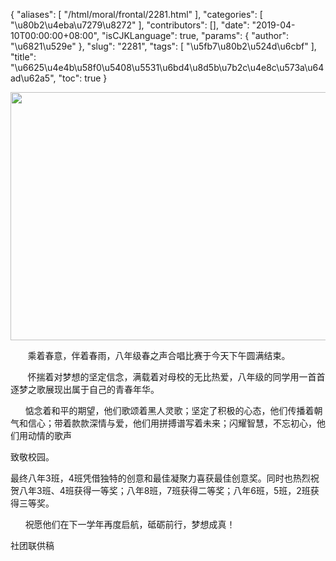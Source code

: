 {
    "aliases": [
        "/html/moral/frontal/2281.html"
    ],
    "categories": [
        "\u80b2\u4eba\u7279\u8272"
    ],
    "contributors": [],
    "date": "2019-04-10T00:00:00+08:00",
    "isCJKLanguage": true,
    "params": {
        "author": "\u6821\u529e"
    },
    "slug": "2281",
    "tags": [
        "\u5fb7\u80b2\u524d\u6cbf"
    ],
    "title": "\u6625\u4e4b\u58f0\u5408\u5531\u6bd4\u8d5b\u7b2c\u4e8c\u573a\u64ad\u62a5",
    "toc": true
}


<img
    src="https://cdn.tfls.online/mirror/full/9c07c13c2f7709e59ef42bfd25500ba9a875360b.jpg"
    style="display:block;margin-left:auto;margin-right:auto;"
    decoding="async"
    fetchpriority="auto"
    loading="lazy"
    height="397"
    width="600"
/>







       乘着春意，伴着春雨，八年级春之声合唱比赛于今天下午圆满结束。




       怀揣着对梦想的坚定信念，满载着对母校的无比热爱，八年级的同学用一首首逐梦之歌展现出属于自己的青春年华。




      惦念着和平的期望，他们歌颂着黑人灵歌；坚定了积极的心态，他们传播着朝气和信心；带着款款深情与爱，他们用拼搏谱写着未来；闪耀智慧，不忘初心，他们用动情的歌声




致敬校园。




最终八年3班，4班凭借独特的创意和最佳凝聚力喜获最佳创意奖。同时也热烈祝贺八年3班、4班获得一等奖；八年8班，7班获得二等奖；八年6班，5班，2班获得三等奖。  

      祝愿他们在下一学年再度启航，砥砺前行，梦想成真！




  






社团联供稿




